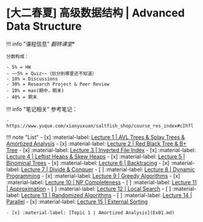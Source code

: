 # [大二春夏] 高级数据结构 | Advanced Data Structure

!!! info "课程信息"
    *翻转课堂**

    分数构成：

    - 5% = HW
    - ~~5% = Quiz~~（划分到哪里还不知道）
    - 10% = Discussions
    - 30% = Research Project & Peer Review
    - 10% = max(期中，期末)
    - 40% = 期末

!!! info "笔记相关"
    参考笔记：
    
    - https://www.yuque.com/xianyuxuan/saltfish_shop/course_res_index#cIhfl

!!! note "List"
    - [x] :material-label: [Lecture 1 | AVL Trees & Splay Trees & Amortized Analysis](Lec01.md)
    - [x] :material-label: [Lecture 2 | Red Black Tree & B+ Tree](Lec02.md)
    - [x] :material-label: [Lecture 3 | Inverted File Index](Lec03.md)
    - [x] :material-label: [Lecture 4 | Leftist Heaps & Skew Heaps](Lec04.md)
    - [x] :material-label: [Lecture 5 | Binominal Trees](Lec05.md)
    - [x] :material-label: [Lecture 6 | Backtracing](Lec06.md)
    - [x] :material-label: [Lecture 7 | Divide & Conquer](Lec07.md)
    - [ ] :material-label: [Lecture 8 | Dynamic Programming](Lec08.md)
    - [x] :material-label: [Lecture 9 | Greedy Algorithms](Lec09.md)
    - [x] :material-label: [Lecture 10 | NP Completeness](Lec10.md)
    - [ ] :material-label: [Lecture 11 | Approximation](Lec11.md)
    - [ ] :material-label: [Lecture 12 | Local Search](Lec12.md)
    - [ ] :material-label: [Lecture 13 | Randomized Algorithms](Lec13.md)
    - [ ] :material-label: [Lecture 14 | Parallel](Lec14.md)
    - [x] :material-label: [Lecture 15 | External Sorting](Lec15.md)

    - [x] :material-label: [Topic 1 | Amortized Analysis](Ex01.md)
